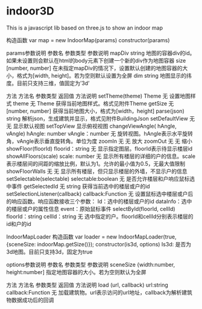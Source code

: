 indoor3D
========

This is a javascript lib based on three.js to show an indoor map

构造函数
var map = new IndoorMap(params)
constructor(params)

params参数说明
参数名	参数类型	参数说明
mapDiv	string	地图的容器div的id。如果未设置则会默认在html的body元素下创建一个新的div作为地图容器
size	[number, number]	在未指定mapDiv的情况下，设置默认创建的地图容器的大小，格式为[width, height]。若为空则默认设置为全屏
dim	string	地图显示的纬度。目前只支持三维，值固定为’3d’

方法
方法名	参数类型	返回值	方法说明
setTheme(theme)	Theme	无	设置地图样式
theme	无	Theme	获得当前地图样式。格式见附件Theme
getSize	无	[number, number]	获得当前地图大小，格式为[width，height]
parse(json)	string		解析json，生成建筑并显示，格式见附件BuildingJson
setDefaultView	无	无	显示默认视图
setTopView			显示俯视视图
changeViewAngle( hAngle, vAngle)	hAngle: number
vAngle：number	无	旋转视图。hAngle表示水平旋转角，vAngle表示垂直旋转角。单位为度
zoomIn	无	无	放大
zoomOut	无	无	缩小
showFloor(floorId)	floorid：string	无	显示指定图层。floorId表示待显示楼层id
showAllFloors(scale)	scale: number	无	显示所有楼层的详细的户的信息。scale表示楼层间的间距的缩放比例，默认为1。允许的最小值为0.5，无最大值限制
showFloorWalls	无	无	显示所有楼层，但只显示楼层的外墙，不显示户的信息
setSelectable(selectable)	selectable:boolean	无	是否允许楼层和户响应鼠标选中事件
getSelectedId	无	string	获得当前选中的楼层或户的id
setSelectionListener(callback)	callback:Function	无	设置鼠标选中楼层或户后的响应函数。响应函数接收三个参数：
Id：选中的楼层或户的id
dataInfo：选中的楼层或户的属性信息
event：原始鼠标事件
selectById(floorId, cellId)	floorId：string
cellId：string	无	选中指定的户。floorId和cellId分别表示楼层的id和户的id

IndoorMapLoader
构造函数
var loader = new IndoorMapLoader(true, {sceneSize: indoorMap.getSize()});
constructor(is3d, options)
Is3d: 是否为3d地图。目前只支持3d，固定为true

options参数说明
参数名	参数类型	参数说明
sceneSize	{width:number, height:number]	指定地图容器的大小。若为空则默认为全屏

方法
方法名	参数类型	返回值	方法说明
load (url, callback)	url:string
callback:Function	无	加载建筑物。url表示访问的url地址，callback为解析建筑物数据成功后的回调



